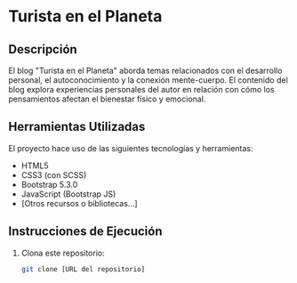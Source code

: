 # Turista en el Planeta

## Descripción

El blog "Turista en el Planeta" aborda temas relacionados con el desarrollo personal, el autoconocimiento y la conexión mente-cuerpo. El contenido del blog explora experiencias personales del autor en relación con cómo los pensamientos afectan el bienestar físico y emocional.

## Herramientas Utilizadas

El proyecto hace uso de las siguientes tecnologías y herramientas:

- HTML5
- CSS3 (con SCSS)
- Bootstrap 5.3.0
- JavaScript (Bootstrap JS)
- [Otros recursos o bibliotecas...]

## Instrucciones de Ejecución

1. Clona este repositorio:

   ```bash
   git clone [URL del repositorio]
